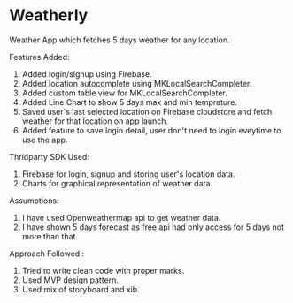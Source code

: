 # Weatherly
Weather App which fetches 5 days weather for any location.

Features Added:
1. Added login/signup using Firebase.
2. Added location autocomplete using MKLocalSearchCompleter.
3. Added custom table view for MKLocalSearchCompleter.
3. Added Line Chart to show 5 days max and min temprature.
4. Saved user's last selected location on Firebase cloudstore and fetch weather for that location on app launch.
5. Added feature to save login detail, user don't need to login eveytime to use the app.

Thridparty SDK Used:
1. Firebase for login, signup and storing user's location data.
2. Charts for graphical representation of weather data.

Assumptions:
1. I have used Openweathermap api to get weather data.
2. I have shown 5 days forecast as free api had only access for 5 days not more than that.

Approach Followed :
1. Tried to write clean code with proper marks.
2. Used MVP design pattern.
3. Used mix of storyboard and xib.



